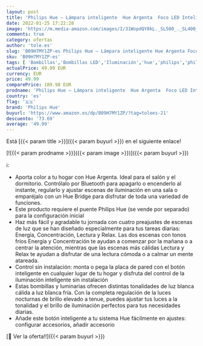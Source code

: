 ```yaml
---
layout: post
title: 'Philips Hue – Lámpara inteligente  Hue Argenta  Foco LED Inteligente  Luz Blanca y de Colores  Color Blanco + Interuptor inteligente Philips Hue  Accesorio para bombillas y lámparas inteligentes Hue'
date: 2022-01-25 17:22:28
image: 'https://m.media-amazon.com/images/I/31WopdQY8kL._SL500_._SL400_.jpg'
comments: true
category: ofertas
author: 'tole.es'
slug: 'B09H7MY1ZP-es Philips Hue – Lámpara inteligente Hue Argenta Foco LED...'
sku: 'B09H7MY1ZP-es'
tags: [ 'Bombillas','Bombillas LED','Iluminación','hue','philips','philips hue', ]
actualPrice: 49.99 EUR
currency: EUR
price: 49.99
comparePrice: 189.98 EUR
prodname: 'Philips Hue – Lámpara inteligente  Hue Argenta  Foco LED Inteligente  Luz Blanca y de Colores  Color Blanco + Interuptor inteligente Philips Hue  Accesorio para bombillas y lámparas inteligentes Hue'
country: 'es'
flag: '🇪🇸'
brand: 'Philips Hue'
buyurl: 'https://www.amazon.es/dp/B09H7MY1ZP/?tag=tolees-21'
descuento: '73.69'
average: '49.99'
---
```


Está [{{< param title >}}]({{< param buyurl >}}) en el siguiente enlace!

[![{{< param prodname >}}]({{< param image >}})]({{< param buyurl >}})

ℹ️:

- Aporta color a tu hogar con Hue Argenta. Ideal para el salón y el dormitorio. Contrólalo por Bluetooth para apagarlo o encenderlo al instante, regularlo y ajustar escenas de iluminación en una sala o emparéjalo con un Hue Bridge para disfrutar de toda una variedad de funciones.
- Este producto requiere el puente Philips Hue (se vende por separado) para la configuración inicial
- Haz más fácil y agradable tu jornada con cuatro preajustes de escenas de luz que se han diseñado especialmente para tus tareas diarias: Energía, Concentración, Lectura y Relax. Las dos escenas con tonos fríos Energía y Concentración te ayudan a comenzar por la mañana o a centrar la atención, mientras que las escenas más cálidas Lectura y Relax te ayudan a disfrutar de una lectura cómoda o a calmar un mente atareada.
- Control sin instalación: monta o pega la placa de pared con el botón inteligente en cualquier lugar de tu hogar y disfruta del control de la iluminación inteligente sin instalación
- Estas bombillas y luminarias ofrecen distintas tonalidades de luz blanca cálida a luz blanca fría. Con la completa regulación de la luces nocturnas de brillo elevado a tenue, puedes ajustar tus luces a la tonalidad y el brillo de iluminación perfectos para tus necesidades diarias.
- Añade este botón inteligente a tu sistema Hue fácilmente en ajustes: configurar accesorios, añadir accesorio

[🛒 Ver la oferta!!]({{< param buyurl >}})
